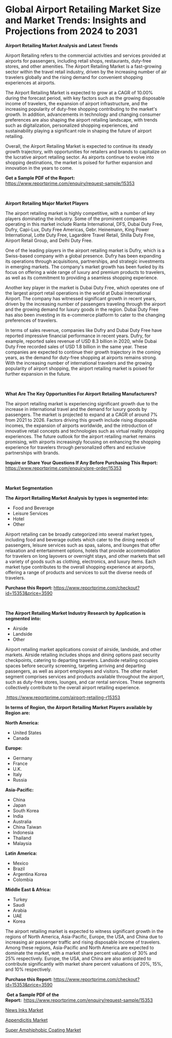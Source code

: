 <p><h1>Global Airport Retailing Market Size and Market Trends: Insights and Projections from 2024 to 2031</h1></p><p><strong>Airport Retailing Market Analysis and Latest Trends</strong></p>
<p><p>Airport Retailing refers to the commercial activities and services provided at airports for passengers, including retail shops, restaurants, duty-free stores, and other amenities. The Airport Retailing Market is a fast-growing sector within the travel retail industry, driven by the increasing number of air travelers globally and the rising demand for convenient shopping experiences at airports.</p><p>The Airport Retailing Market is expected to grow at a CAGR of 10.00% during the forecast period, with key factors such as the growing disposable income of travelers, the expansion of airport infrastructure, and the increasing popularity of duty-free shopping contributing to the market's growth. In addition, advancements in technology and changing consumer preferences are also shaping the airport retailing landscape, with trends such as digitalization, personalized shopping experiences, and sustainability playing a significant role in shaping the future of airport retailing.</p><p>Overall, the Airport Retailing Market is expected to continue its steady growth trajectory, with opportunities for retailers and brands to capitalize on the lucrative airport retailing sector. As airports continue to evolve into shopping destinations, the market is poised for further expansion and innovation in the years to come.</p></p>
<p><strong>Get a Sample PDF of the Report:&nbsp;</strong> <a href="https://www.reportprime.com/enquiry/request-sample/15353">https://www.reportprime.com/enquiry/request-sample/15353</a></p>
<p>&nbsp;</p>
<p><strong>Airport Retailing Major Market Players</strong></p>
<p><p>The airport retailing market is highly competitive, with a number of key players dominating the industry. Some of the prominent companies operating in this market include Rianta International, DFS, Dubai Duty Free, Dufry, Capi-Lux, Duty Free Americas, Gebr. Heinemann, King Power International, Lotte Duty Free, Lagardère Travel Retail, Shilla Duty Free, Airport Retail Group, and Delhi Duty Free. </p><p>One of the leading players in the airport retailing market is Dufry, which is a Swiss-based company with a global presence. Dufry has been expanding its operations through acquisitions, partnerships, and strategic investments in emerging markets. The company's market growth has been fueled by its focus on offering a wide range of luxury and premium products to travelers, as well as its commitment to providing a seamless shopping experience.</p><p>Another key player in the market is Dubai Duty Free, which operates one of the largest airport retail operations in the world at Dubai International Airport. The company has witnessed significant growth in recent years, driven by the increasing number of passengers traveling through the airport and the growing demand for luxury goods in the region. Dubai Duty Free has also been investing in its e-commerce platform to cater to the changing preferences of travelers.</p><p>In terms of sales revenue, companies like Dufry and Dubai Duty Free have reported impressive financial performance in recent years. Dufry, for example, reported sales revenue of USD 8.3 billion in 2020, while Dubai Duty Free recorded sales of USD 1.8 billion in the same year. These companies are expected to continue their growth trajectory in the coming years, as the demand for duty-free shopping at airports remains strong. With the increasing number of international travelers and the growing popularity of airport shopping, the airport retailing market is poised for further expansion in the future.</p></p>
<p>&nbsp;</p>
<p><strong>What Are The Key Opportunities For Airport Retailing Manufacturers?</strong></p>
<p><p>The airport retailing market is experiencing significant growth due to the increase in international travel and the demand for luxury goods by passengers. The market is projected to expand at a CAGR of around 7% from 2021 to 2026. Factors driving this growth include rising disposable incomes, the expansion of airports worldwide, and the introduction of innovative retail concepts and technologies such as virtual reality shopping experiences. The future outlook for the airport retailing market remains promising, with airports increasingly focusing on enhancing the shopping experience for travelers through personalized offers and exclusive partnerships with brands.</p></p>
<p><strong>Inquire or Share Your Questions If Any Before Purchasing This Report:</strong> <a href="https://www.reportprime.com/enquiry/pre-order/15353">https://www.reportprime.com/enquiry/pre-order/15353</a></p>
<p>&nbsp;</p>
<p><strong>Market Segmentation</strong></p>
<p><strong>The Airport Retailing Market Analysis by types is segmented into:</strong></p>
<p><ul><li>Food and Beverage</li><li>Leisure Services</li><li>Hotel</li><li>Other</li></ul></p>
<p><p>Airport retailing can be broadly categorized into several market types, including food and beverage outlets which cater to the dining needs of passengers, leisure services such as spas, salons, and lounges that offer relaxation and entertainment options, hotels that provide accommodation for travelers on long layovers or overnight stays, and other markets that sell a variety of goods such as clothing, electronics, and luxury items. Each market type contributes to the overall shopping experience at airports, offering a range of products and services to suit the diverse needs of travelers.</p></p>
<p><strong>Purchase this Report:&nbsp;</strong><a href="https://www.reportprime.com/checkout?id=15353&price=3590">https://www.reportprime.com/checkout?id=15353&price=3590</a></p>
<p>&nbsp;</p>
<p><strong>The Airport Retailing Market Industry Research by Application is segmented into:</strong></p>
<p><ul><li>Airside</li><li>Landside</li><li>Other</li></ul></p>
<p><p>Airport retailing market applications consist of airside, landside, and other markets. Airside retailing includes shops and dining options past security checkpoints, catering to departing travelers. Landside retailing occupies spaces before security screening, targeting arriving and departing passengers, as well as airport employees and visitors. The other market segment comprises services and products available throughout the airport, such as duty-free stores, lounges, and car rental services. These segments collectively contribute to the overall airport retailing experience.</p></p>
<p><a href="https://www.reportprime.com/airport-retailing-r15353">&nbsp;https://www.reportprime.com/airport-retailing-r15353</a></p>
<p><strong>In terms of Region, the Airport Retailing Market Players available by Region are:</strong></p>
<p>
    <p> <strong> North America: </strong>
        <ul>
            <li>United States</li>
            <li>Canada</li>
        </ul>
        </p> 
    <p> <strong> Europe: </strong>
        <ul>
            <li>Germany</li>
            <li>France</li>
            <li>U.K.</li>
            <li>Italy</li>
            <li>Russia</li>
        </ul>
        </p> 
    <p> <strong> Asia-Pacific: </strong>
        <ul>
            <li>China</li>
            <li>Japan</li>
            <li>South Korea</li>
            <li>India</li>
            <li>Australia</li>
            <li>China Taiwan</li>
            <li>Indonesia</li>
            <li>Thailand</li>
            <li>Malaysia</li>
        </ul>
        </p> 
    <p> <strong> Latin America: </strong>
        <ul>
            <li>Mexico</li>
            <li>Brazil</li>
            <li>Argentina Korea</li>
            <li>Colombia</li>
        </ul>
        </p> 
    <p> <strong> Middle East & Africa: </strong>
        <ul>
            <li>Turkey</li>
            <li>Saudi</li>
            <li>Arabia</li>
            <li>UAE</li>
            <li>Korea</li>
        </ul>
    </p>
    </p>
<p><p>The airport retailing market is expected to witness significant growth in the regions of North America, Asia-Pacific, Europe, the USA, and China due to increasing air passenger traffic and rising disposable income of travelers. Among these regions, Asia-Pacific and North America are expected to dominate the market, with a market share percent valuation of 30% and 25% respectively. Europe, the USA, and China are also anticipated to contribute significantly with market share percent valuations of 20%, 15%, and 10% respectively.</p></p>
<p><strong>Purchase this Report: </strong><a href="https://www.reportprime.com/checkout?id=15353&price=3590">https://www.reportprime.com/checkout?id=15353&price=3590</a></p>
<p>&nbsp;<strong>Get a Sample PDF of the Report:&nbsp;&nbsp;</strong><a href="https://www.reportprime.com/enquiry/request-sample/15353">https://www.reportprime.com/enquiry/request-sample/15353</a></p>
<p><strong></strong></p>
<p><p><a href="https://www.linkedin.com/pulse/news-inks-market-size-growing-forecasted-period-from-2024-yw9de?trackingId=9cIt%2FRIJqWBGVrqsXF69Yw%3D%3D">News Inks Market</a></p><p><a href="https://github.com/JameTravis/Market-Research-Report-List-4/blob/main/appendicitis-market.md">Appendicitis Market</a></p><p><a href="https://www.linkedin.com/pulse/super-amphiphobic-coating-market-size-evaluating-its-trends-ugpye?trackingId=wDvx7%2Fm6SOn1MNV24aKrlg%3D%3D">Super Amphiphobic Coating Market</a></p></p>